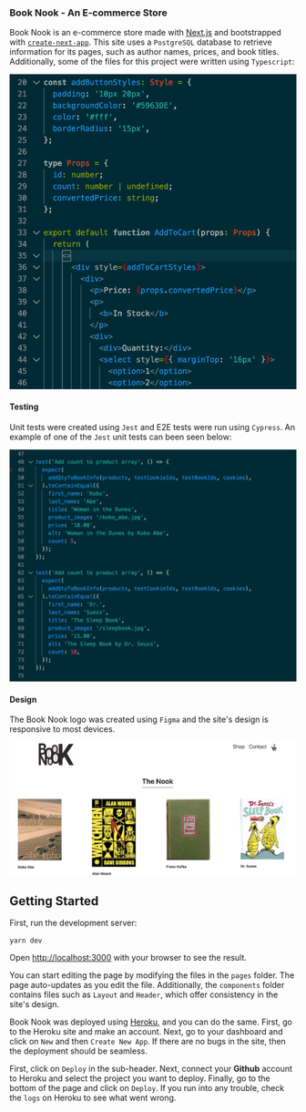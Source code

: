 ### Book Nook - An E-commerce Store

Book Nook is an e-commerce store made with [Next.js](https://nextjs.org/) and bootstrapped with [`create-next-app`](https://github.com/vercel/next.js/tree/canary/packages/create-next-app). This site uses a `PostgreSQL` database to retrieve information for its pages, such as author names, prices, and book titles. Additionally, some of the files for this project were written using `Typescript`:

![Typescript](https://github.com/jgsheppa/nextjs-e-commerce-store-sept-2020/blob/master/public/screenshot-typescript.png)

#### Testing

Unit tests were created using `Jest` and E2E tests were run using `Cypress`. An example of one of the `Jest` unit tests can been seen below:

![Jest Unit Test](https://github.com/jgsheppa/nextjs-e-commerce-store-sept-2020/blob/master/public/screenshot-testing.png)

#### Design

The Book Nook logo was created using `Figma` and the site's design is responsive to most devices.

![Book Nook Shopping Page](https://github.com/jgsheppa/nextjs-e-commerce-store-sept-2020/blob/master/public/screenshot-shop.png)

## Getting Started

First, run the development server:

```
yarn dev
```

Open [http://localhost:3000](http://localhost:3000) with your browser to see the result.

You can start editing the page by modifying the files in the `pages` folder. The page auto-updates as you edit the file. Additionally, the `components` folder contains files such as `Layout` and `Header`, which offer consistency in the site's design.

Book Nook was deployed using [Heroku](www.heroku.com), and you can do the same. First, go to the Heroku site and make an account. Next, go to your dashboard and click on `New` and then `Create New App`. If there are no bugs in the site, then the deployment should be seamless.

First, click on `Deploy` in the sub-header. Next, connect your **Github** account to Heroku and select the project you want to deploy. Finally, go to the bottom of the page and click on `Deploy`. If you run into any trouble, check the `logs` on Heroku to see what went wrong.
